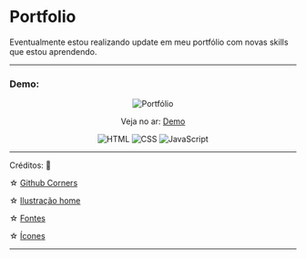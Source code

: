 # Portfolio  
Eventualmente estou realizando update 
em meu portfólio com novas skills que estou
aprendendo.
***
 ### Demo:

<p align="center">
  <img src="assets/demo/demo.gif" alt="Portfólio" />
</p>

<p align="center">
 Veja no ar: <a href="https://aglair.netlify.app/">Demo</a>
</p>

<p align="center">
 <img src="https://img.shields.io/badge/HTML5-E34F26?style=for-the-badge&logo=html5&logoColor=white" alt="HTML">
  <img src="https://img.shields.io/badge/CSS3-1572B6?style=for-the-badge&logo=css3&logoColor=white" alt="CSS">
  <img src="https://img.shields.io/badge/JavaScript-F7DF1E?style=for-the-badge&logo=javascript&logoColor=black" alt="JavaScript">
</p>

***
Créditos: 🌟

☆ [Github Corners](https://tholman.com/github-corners/)

☆ [Ilustração home](https://www.drawkit.com/)

☆ [Fontes](https://fonts.google.com/)

☆ [Ícones](https://iconsvg.xyz/)
***
